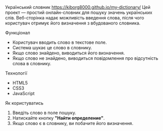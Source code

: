 Український словник
https://kiborg8000.github.io/my-dictionary/
Цей проект — простий онлайн-словник для пошуку значень українських слів. Веб-сторінка надає можливість введення слова, після чого користувач отримує його визначення з вбудованого словника.

Функціонал

- Користувач вводить слово в текстове поле.
- Система шукає це слово в словнику.
- Якщо слово знайдено, виводиться його визначення.
- Якщо слово не знайдено, виводиться повідомлення про відсутність слова в словнику.

Технології

- HTML5
- CSS3
- JavaScript

Як користуватись

1. Введіть слово в поле пошуку.
2. Натискайте кнопку **"Найти определение"**.
3. Якщо слово є в словнику, ви побачите його визначення.

